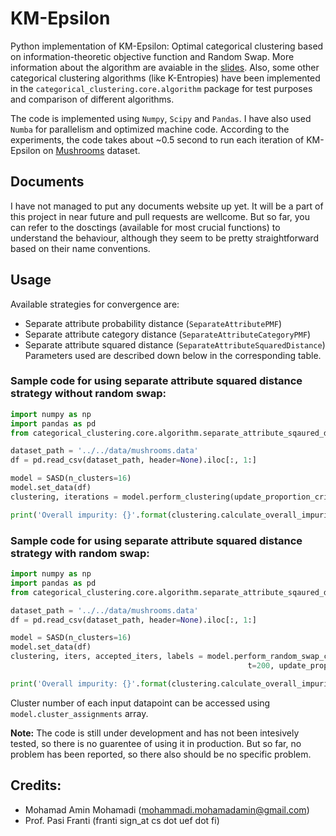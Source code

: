 # KM-Epsilon
Python implementation of KM-Epsilon: Optimal categorical clustering based on information-theoretic objective function and Random Swap. 
More information about the algorithm are avaiable in the [slides](https://slides.com/mohamadaminmohamadi/categorical_clustering/#/).
Also, some other categorical clustering algorithms (like K-Entropies) have been implemented in the `categorical_clustering.core.algorithm` package
for test purposes and comparison of different algorithms.

The code is implemented using `Numpy`, `Scipy` and `Pandas`. I have also used `Numba` for parallelism and optimized machine code. 
According to the experiments, the code takes about ~0.5 second to run each iteration of KM-Epsilon on [Mushrooms](https://archive.ics.uci.edu/ml/datasets/Mushroom) dataset.

## Documents
I have not managed to put any documents website up yet. It will be a part of this project in near future and pull requests are wellcome. 
But so far, you can refer to the dosctings (available for most crucial functions) to understand the behaviour, although they seem to be 
pretty straightforward based on their name conventions.

## Usage
Available strategies for convergence are:
* Separate attribute probability distance (`SeparateAttributePMF`)
* Separate attribute category distance (`SeparateAttributeCategoryPMF`)
* Separate attribute squared distance (`SeparateAttributeSquaredDistance`)
Parameters used are described down below in the corresponding table.

### Sample code for using separate attribute squared distance strategy without random swap:
```python
import numpy as np
import pandas as pd
from categorical_clustering.core.algorithm.separate_attribute_sqaured_distance import SeparateAttributeSquaredDistance as SASD

dataset_path = '../../data/mushrooms.data'
df = pd.read_csv(dataset_path, header=None).iloc[:, 1:]

model = SASD(n_clusters=16)
model.set_data(df)
clustering, iterations = model.perform_clustering(update_proportion_criterion=0, verbose=True)

print('Overall impurity: {}'.format(clustering.calculate_overall_impurity()))
```
### Sample code for using separate attribute squared distance strategy with random swap:
```python
import numpy as np
import pandas as pd
from categorical_clustering.core.algorithm.separate_attribute_sqaured_distance import SeparateAttributeSquaredDistance as SASD

dataset_path = '../../data/mushrooms.data'
df = pd.read_csv(dataset_path, header=None).iloc[:, 1:]

model = SASD(n_clusters=16)
model.set_data(df)
clustering, iters, accepted_iters, labels = model.perform_random_swap_clustering(
                                                     t=200, update_proportion_criterion=0, verbose=True)

print('Overall impurity: {}'.format(clustering.calculate_overall_impurity()))
```

Cluster number of each input datapoint can be accessed using `model.cluster_assignments` array.

**Note:** The code is still under development and has not been intesively tested, so there is no guarentee of using it in production. But so far, no problem has been reported, so there also should be no specific problem.

## Credits:
* Mohamad Amin Mohamadi (mohammadi.mohamadamin@gmail.com)
* Prof. Pasi Franti (franti sign_at cs dot uef dot fi)

